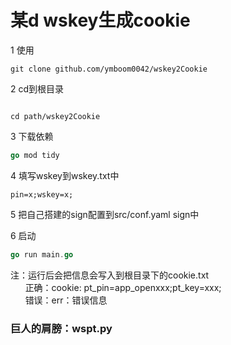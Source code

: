 # 某d wskey生成cookie

1 使用
```
git clone github.com/ymboom0042/wskey2Cookie
```
2 cd到根目录
```

cd path/wskey2Cookie
```

3 下载依赖
```go
go mod tidy
```
4 填写wskey到wskey.txt中
```
pin=x;wskey=x;
```
5 把自己搭建的sign配置到src/conf.yaml sign中

6 启动
```go
go run main.go
```

注：运行后会把信息会写入到根目录下的cookie.txt  
&nbsp;&nbsp;&nbsp;&nbsp;&nbsp;&nbsp;正确：cookie: pt_pin=app_openxxx;pt_key=xxx;  
&nbsp;&nbsp;&nbsp;&nbsp;&nbsp;&nbsp;错误：err：错误信息

### 巨人的肩膀：wspt.py